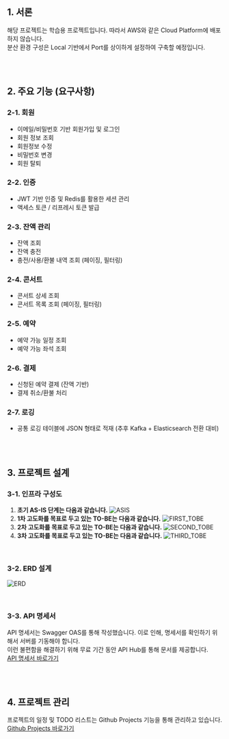 ## 1. 서론
해당 프로젝트는 학습용 프로젝트입니다. 따라서 AWS와 같은 Cloud Platform에 배포하지 않습니다. <br>
분산 환경 구성은 Local 기반에서 Port를 상이하게 설정하여 구축할 예정입니다. <br>

<br>
<br>

## 2. 주요 기능 (요구사항)
### 2-1. 회원
- 이메일/비밀번호 기반 회원가입 및 로그인
- 회원 정보 조회
- 회원정보 수정
- 비밀번호 변경
- 회원 탈퇴

### 2-2. 인증
- JWT 기반 인증 및 Redis를 활용한 세션 관리
- 액세스 토큰 / 리프레시 토큰 발급

### 2-3. 잔액 관리
- 잔액 조회
- 잔액 충전
- 충전/사용/환불 내역 조회 (페이징, 필터링)

### 2-4. 콘서트
- 콘서트 상세 조회
- 콘서트 목록 조회 (페이징, 필터링)

### 2-5. 예약
- 예약 가능 일정 조회
- 예약 가능 좌석 조회

### 2-6. 결제
- 신청된 예약 결제 (잔액 기반)
- 결제 취소/환불 처리

### 2-7. 로깅
- 공통 로깅 테이블에 JSON 형태로 적재 (추후 Kafka + Elasticsearch 전환 대비)

<br>
<br>

## 3. 프로젝트 설계
### 3-1. 인프라 구성도
1. **초기 AS-IS 단계는 다음과 같습니다.**
    ![ASIS](https://github.com/user-attachments/assets/d6f9f720-f5d2-43ab-8dac-d4c09b8c08fc)
2. **1차 고도화를 목표로 두고 있는 TO-BE는 다음과 같습니다.**
    ![FIRST_TOBE](https://github.com/user-attachments/assets/fdd89419-df3b-467b-a841-b9e375226bed)
3. **2차 고도화를 목표로 두고 있는 TO-BE는 다음과 같습니다.**
    ![SECOND_TOBE](https://github.com/user-attachments/assets/4349b681-f7f9-4ef2-bc82-64429d07c983)
4. **3차 고도화를 목표로 두고 있는 TO-BE는 다음과 같습니다.**
    ![THIRD_TOBE](https://github.com/user-attachments/assets/bac30baf-9e32-4aac-b7aa-94986940a2fb)

<br>

### 3-2. ERD 설계
![ERD](https://github.com/user-attachments/assets/c1929665-1bae-4699-9b85-05f7eedfb938)

<br>

### 3-3. API 명세서
API 명세서는 Swagger OAS를 통해 작성했습니다. 이로 인해, 명세서를 확인하기 위해서 서버를 기동해야 합니다. <br>
이런 불편함을 해결하기 위해 무료 기간 동안 API Hub를 통해 문서를 제공합니다. <br>
[API 명세서 바로가기](https://app.swaggerhub.com/apis/roovies99organizatio/concert-reservation-api/v1#/)

<br>
<br>

## 4. 프로젝트 관리
프로젝트의 일정 및 TODO 리스트는 Github Projects 기능을 통해 관리하고 있습니다.
[Github Projects 바로가기](https://github.com/users/roovies/projects/2)
